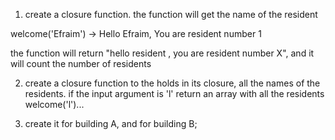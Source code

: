 1) create a closure function.
the function will get the name of the resident

welcome('Efraim')
-> Hello Efraim, You are resident number 1

the function will return "hello resident <Name>, you are resident number X", and it will count the number of residents

2) create a  closure function to the holds in its closure, all the names of the residents.
if the input argument is 'l' return an array with all the residents
welcome('l')...

3) create it for building A, and for building B;